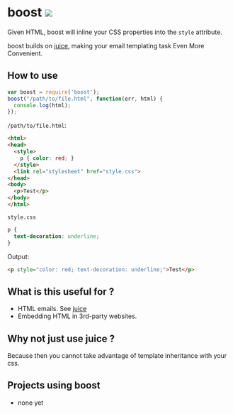 # boost ![](http://i.imgur.com/fSEY9.gif)

Given HTML, boost will inline your CSS properties into the `style` attribute.

boost builds on [juice](https://github.com/LearnBoost/juice), making your
email templating task Even More Convenient.

## How to use

```js
var boost = require('boost');
boost("/path/to/file.html", function(err, html) {
  console.log(html);
});
```

`/path/to/file.html`:
```html
<html>
<head>
  <style>
    p { color: red; }
  </style>
  <link rel="stylesheet" href="style.css">
</head>
<body>
  <p>Test</p>
</body>
</html>
```

`style.css`
```css
p {
  text-decoration: underline;
}
```

Output:
```html
<p style="color: red; text-decoration: underline;">Test</p>
```

## What is this useful for ?

- HTML emails. See [juice](https://github.com/LearnBoost/juice)
- Embedding HTML in 3rd-party websites.

## Why not just use juice ?

Because then you cannot take advantage of template inheritance with your css.

## Projects using boost

- none yet
